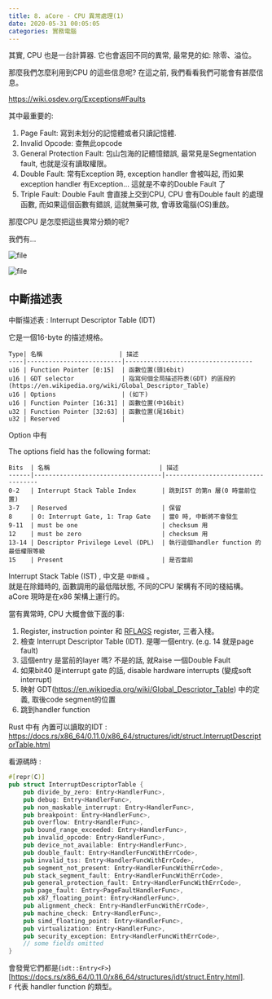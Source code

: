 ```yaml
---
title: 8. aCore - CPU 異常處理(1)
date: 2020-05-31 00:05:05
categories: 實務電腦
---
```


其實, CPU 也是一台計算器.
它也會返回不同的異常, 最常見的如: 除零、溢位。

那麼我們怎麼利用到CPU 的這些信息呢?
在這之前, 我們看看我們可能會有甚麼信息。

https://wiki.osdev.org/Exceptions#Faults

其中最重要的:

1. Page Fault: 寫到未划分的記憶體或者只讀記憶體.
2. Invalid Opcode: 查無此opcode
3. General Protection Fault: 包山包海的記體憶錯誤, 最常見是Segmentation fault, 也就是沒有讀取權限。
4. Double Fault: 常有Exception 時, exception handler 會被叫起, 而如果exception handler 有Exception... 這就是不幸的Double Fault 了
5. Triple Fault: Double Fault 會直接上交到CPU, CPU 會有Double fault 的處理函數, 而如果這個函數有錯誤, 這就無藥可救, 會導致電腦(OS)重啟。


那麼CPU 是怎麼把這些異常分類的呢?

我們有...

![file](https://cdn0.zkiz.com/file/realblog/user_files/4/5ed27c8543006image-1590852747688.png)

![file](https://cdn0.zkiz.com/file/realblog/user_files/4/5ed27ca13abbbimage-1590852776068.png)

## 中斷描述表

中斷描述表 : Interrupt Descriptor Table (IDT)

它是一個16-byte 的描述規格。

```
Type| 名稱                     | 描述
----|--------------------------|-----------------------------------
u16 | Function Pointer [0:15]  | 函數位置(頭16bit)
u16 | GDT selector             | 指寫何個全局描述符表(GDT) 的區段的(https://en.wikipedia.org/wiki/Global_Descriptor_Table)
u16 | Options                  | (如下)
u16 | Function Pointer [16:31] | 函數位置(中16bit)
u32 | Function Pointer [32:63] | 函數位置(尾16bit)
u32 | Reserved                 |
```


Option 中有

The options field has the following format:

```
Bits  | 名稱                              | 描述
------|-----------------------------------|-----------------------------------
0-2   | Interrupt Stack Table Index       | 跳到IST 的第n 層(0 時當前位置)
3-7   | Reserved                          | 保留
8     | 0: Interrupt Gate, 1: Trap Gate   | 當0 時, 中斷將不會發生
9-11  | must be one                       | checksum 用
12    | must be zero                      | checksum 用
13‑14 | Descriptor Privilege Level (DPL)  | 執行這個handler function 的最低權限等級
15    | Present                           | 是否當前
```

Interrupt Stack Table (IST) , 中文是 `中斷棧` 。  
就是在除錯時的, 函數調用的最低階狀態, 不同的CPU 架構有不同的棧結構。aCore 現時是在x86 架構上運行的。

當有異常時, CPU 大概會做下面的事:
1. Register, instruction pointer 和 [RFLAGS](https://en.wikipedia.org/wiki/FLAGS_register) register, 三者入棧。
2. 檢查 Interrupt Descriptor Table (IDT). 是哪一個entry. (e.g. 14 就是page fault)
3. 這個entry 是當前的layer 嗎? 不是的話, 就Raise 一個Double Fault
4. 如果bit40 是interrupt gate 的話, disable hardware interrupts (變成soft interrupt)
5. 映射 GDT(https://en.wikipedia.org/wiki/Global_Descriptor_Table) 中的定義, 取後code segment的位置
6. 跳到handler function

Rust 中有 內置可以讀取的IDT : https://docs.rs/x86_64/0.11.0/x86_64/structures/idt/struct.InterruptDescriptorTable.html

看源碼時  :
```rust
#[repr(C)]
pub struct InterruptDescriptorTable {
    pub divide_by_zero: Entry<HandlerFunc>,
    pub debug: Entry<HandlerFunc>,
    pub non_maskable_interrupt: Entry<HandlerFunc>,
    pub breakpoint: Entry<HandlerFunc>,
    pub overflow: Entry<HandlerFunc>,
    pub bound_range_exceeded: Entry<HandlerFunc>,
    pub invalid_opcode: Entry<HandlerFunc>,
    pub device_not_available: Entry<HandlerFunc>,
    pub double_fault: Entry<HandlerFuncWithErrCode>,
    pub invalid_tss: Entry<HandlerFuncWithErrCode>,
    pub segment_not_present: Entry<HandlerFuncWithErrCode>,
    pub stack_segment_fault: Entry<HandlerFuncWithErrCode>,
    pub general_protection_fault: Entry<HandlerFuncWithErrCode>,
    pub page_fault: Entry<PageFaultHandlerFunc>,
    pub x87_floating_point: Entry<HandlerFunc>,
    pub alignment_check: Entry<HandlerFuncWithErrCode>,
    pub machine_check: Entry<HandlerFunc>,
    pub simd_floating_point: Entry<HandlerFunc>,
    pub virtualization: Entry<HandlerFunc>,
    pub security_exception: Entry<HandlerFuncWithErrCode>,
    // some fields omitted
}
```

會發覺它們都是(`idt::Entry<F>`)[https://docs.rs/x86_64/0.11.0/x86_64/structures/idt/struct.Entry.html].   
`F` 代表 handler function 的類型。


